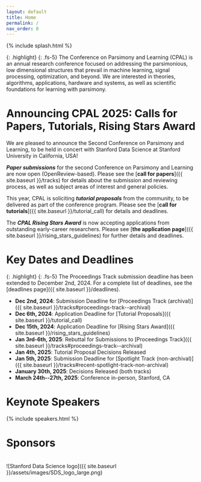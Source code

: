 ```yaml
---
layout: default
title: Home
permalink: /
nav_order: 0
---
```


{% include splash.html %}

{: .highlight}
{: .fs-5}
The Conference on Parsimony and Learning (CPAL) is an annual research
conference focused on addressing the parsimonious, low dimensional structures
that prevail in machine learning, signal processing, optimization, and beyond.
We are interested in theories, algorithms, applications, hardware and systems,
as well as scientific foundations for learning with parsimony. 

<!--
We describe [our]({{ site.baseurl }}/organization_committee) vision for the conference in
more detail [here]({{ site.baseurl }}/vision).
-->


# Announcing CPAL 2025: Calls for Papers, Tutorials, Rising Stars Award

<!-- {: .fs-5 .text-center} -->
<!-- [Submit your Work on OpenReview](https://openreview.net/group?id=CPAL.cc/2024/Conference) -->

We are pleased to announce the Second Conference on Parsimony and Learning,
to be held in concert with Stanford Data Science at Stanford University in
California, USA!

***Paper submissions*** for the second Conference on
Parsimony and Learning are now open (OpenReview-based).
Please see the [**call for papers**]({{ site.baseurl
}}/tracks) for details about the submission and reviewing process, as well as
subject areas of interest and general policies.

This year, CPAL is soliciting ***tutorial proposals*** from the community, to be
delivered as part of the conference program.
Please see the [**call for tutorials**]({{ site.baseurl }}/tutorial_call) for
details and deadlines.

The ***CPAL Rising Stars Award*** is now accepting applications from
outstanding early-career researchers. Please see [**the application page**]({{
site.baseurl }}/rising_stars_guidelines) for further details and deadlines.

# Key Dates and Deadlines

{: .highlight}
{: .fs-5}
The Proceedings Track submission deadline has been extended to December 2nd, 2024.
For a complete list of deadlines, see the [deadlines page]({{ site.baseurl }}/deadlines).

- **Dec 2nd, 2024**: Submission Deadline for [Proceedings Track (archival)]({{ site.baseurl }}/tracks#proceedings-track--archival)
- **Dec 6th, 2024**: Application Deadline for [Tutorial Proposals]({{ site.baseurl }}/tutorial_call)
- **Dec 15th, 2024**: Application Deadline for [Rising Stars Award]({{
site.baseurl }}/rising_stars_guidelines)
- **Jan 3rd-6th, 2025**: Rebuttal for Submissions to [Proceedings Track]({{ site.baseurl }}/tracks#proceedings-track--archival)
- **Jan 4th, 2025**: Tutorial Proposal Decisions Released
- **Jan 5th, 2025**: Submission Deadline for [Spotlight Track (non-archival)]({{ site.baseurl }}/tracks#recent-spotlight-track-non-archival)
- **January 30th, 2025**: Decisions Released (both tracks)
- **March 24th--27th, 2025**: Conference in-person, Stanford, CA



# Keynote Speakers

<!-- Information on the speakers' planned talks is available [here]({{site.baseurl}}/speakers/#talk-details). -->

{% include speakers.html %}




<!-- {: .highlight} -->
<!-- See the [deadlines page]({{ site.baseurl }}/deadlines) for a complete list of -->
<!-- key dates. -->

<!-- # Register to Attend CPAL 2024 -->
<!---->
<!---->
<!-- All CPAL attendees are required to register. **The deadline to register has -->
<!-- been extended to December 23rd, 2023.** -->
<!---->
<!-- <span class="fs-6"> -->
<!-- [Register Now](https://datascience.hku.hk/cpal-registration){: .btn} -->
<!-- </span> -->


# Sponsors

<br>
![Stanford Data Science logo]({{ site.baseurl }}/assets/images/SDS_logo_large.png)


<!-- {% include sponsors.html %} -->
